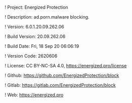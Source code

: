 ! Project: Energized Protection

! Description: ad.porn.malware blocking.

! Version: 6.0.1.20.09.262.06

! Build Version: 20.09.262.06

! Build Date: Fri, 18 Sep 20 06:06:19

! Version Code: 2620606

! License: CC BY-NC-SA 4.0, https://energized.pro/license

! Github: https://github.com/EnergizedProtection/block

! Gitlab: https://gitlab.com/EnergizedProtection/block


! Web: https://energized.pro
